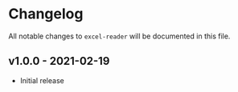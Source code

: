 # Changelog
All notable changes to `excel-reader` will be documented in this file.

## v1.0.0 - 2021-02-19
- Initial release
